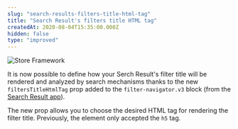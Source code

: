 ```yaml
---
slug: "search-results-filters-title-html-tag"
title: "Search Result's filters title HTML tag"
createdAt: 2020-08-04T15:35:00.000Z
hidden: false
type: "improved"
---
```


![Store Framework](https://img.shields.io/badge/-Store%20Framework-red)

It is now possible to define how your Serch Result's filter title will be rendered and analyzed by search mechanisms thanks to the new `filtersTitleHtmlTag`  prop added to the `filter-navigator.v3`  block (from the [Search Result app](https://vtex.io/docs/components/all/vtex.search-result/)).

The new prop allows you to choose the desired HTML tag for rendering the filter title. Previously, the element only accepted the `h5` tag.